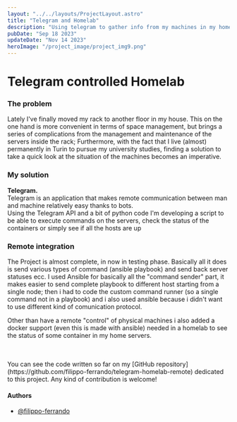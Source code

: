 ```yaml
---
layout: "../../layouts/ProjectLayout.astro"
title: "Telegram and Homelab"
description: "Using telegram to gather info from my machines in my homelab"
pubDate: "Sep 18 2023"
updateDate: "Nov 14 2023"
heroImage: "/project_image/project_img9.png"
---
```


# Telegram controlled Homelab

### The problem 
Lately I've finally moved my rack to another floor in my house.
This on the one hand is more convenient in terms of space management, but brings a series of complications from the management and maintenance of the servers inside the rack; Furthermore, with the fact that I live (almost) permanently in Turin to pursue my university studies, finding a solution to take a quick look at the situation of the machines becomes an imperative.

### My solution
**Telegram.** <br>
Telegram is an application that makes remote communication between man and machine relatively easy thanks to bots. <br>
Using the Telegram API and a bit of python code I'm developing a script to be able to execute commands on the servers, check the status of the containers or simply see if all the hosts are up

### Remote integration
The Project is almost complete, in now in testing phase.
Basically all it does is send various types of command (ansible playbook) and send back server statuses ecc.
I used Ansible for basically all the "command sender" part, it makes easier to send complete playbook to different host starting from a single node; then i had to code the custom command runner (so a single command not in a playbook) and i also used ansible because i didn't want to use different kind of comunication protocol.

Other than have a remote "control" of physical machines i also added a docker support (even this is made with ansible) needed in a homelab to see the status of some container in my home servers.

<br>
<br>
You can see the code written so far on my [GitHub repository](https://github.com/filippo-ferrando/telegram-homelab-remote) dedicated to this project. Any kind of contribution is welcome!


#### Authors

- [@filippo-ferrando](https://www.github.com/filippo-ferrando)